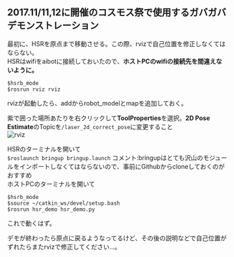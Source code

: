 ## 2017.11/11,12に開催のコスモス祭で使用するガバガバデモンストレーション

最初に、HSRを原点まで移動させる。この際、rvizで自己位置を修正しなくてはならない。  
HSRはwifiをaibotに接続しておいたので、**ホストPCのwifiの接続先を間違えないように。**

    $hsrb_mode
    $rosrun rviz rviz

rvizが起動したら、addからrobot_modelとmapを追加しておく。

紫で囲った場所あたりを右クリックして**ToolProperties**を選択。**2D Pose Estimate**のTopicを`/laser_2d_correct_pose`に変更すること  
![rviz](https://github.com/TANUKIpro/img_dock/blob/master/rviz.png)  

HSRのターミナルを開いて  
`$roslaunch bringup bringup.launch`
コメント:bringupはとても沢山のモジュールをインポートしなくてはならないので、事前にGithubからcloneしておくのがおすすめ  
ホストPCのターミナルを開いて  

    $hsrb_mode
    $source ~/catkin_ws/devel/setup.bash
    $rosrun hsr_demo hsr_demo.py
これで動くはず。  

デモが終わったら原点に戻るようなってるけど、その後の説明などで自己位置がずれたらまたrvizで修正してください...。
